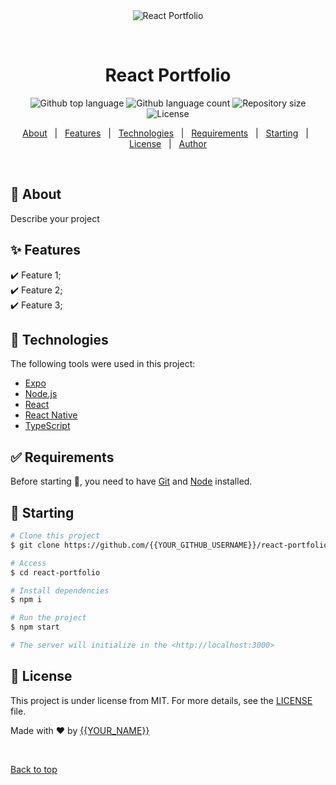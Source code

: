 <div align="center" id="top"> 
  <img src="./.github/app.gif" alt="React Portfolio" />

&#xa0;

  <!-- <a href="https://reactportfolio.netlify.app">Demo</a> -->
</div>

<h1 align="center">React Portfolio</h1>

<p align="center">
  <img alt="Github top language" src="https://img.shields.io/github/languages/top/{{YOUR_GITHUB_USERNAME}}/react-portfolio?color=56BEB8">

  <img alt="Github language count" src="https://img.shields.io/github/languages/count/{{YOUR_GITHUB_USERNAME}}/react-portfolio?color=56BEB8">

  <img alt="Repository size" src="https://img.shields.io/github/repo-size/{{YOUR_GITHUB_USERNAME}}/react-portfolio?color=56BEB8">

  <img alt="License" src="https://img.shields.io/github/license/{{YOUR_GITHUB_USERNAME}}/react-portfolio?color=56BEB8">

  <!-- <img alt="Github issues" src="https://img.shields.io/github/issues/{{YOUR_GITHUB_USERNAME}}/react-portfolio?color=56BEB8" /> -->

  <!-- <img alt="Github forks" src="https://img.shields.io/github/forks/{{YOUR_GITHUB_USERNAME}}/react-portfolio?color=56BEB8" /> -->

  <!-- <img alt="Github stars" src="https://img.shields.io/github/stars/{{YOUR_GITHUB_USERNAME}}/react-portfolio?color=56BEB8" /> -->
</p>

<!-- Status -->

<!-- <h4 align="center">
	🚧  React Portfolio 🚀 Under construction...  🚧
</h4>

<hr> -->

<p align="center">
  <a href="#dart-about">About</a> &#xa0; | &#xa0; 
  <a href="#sparkles-features">Features</a> &#xa0; | &#xa0;
  <a href="#rocket-technologies">Technologies</a> &#xa0; | &#xa0;
  <a href="#white_check_mark-requirements">Requirements</a> &#xa0; | &#xa0;
  <a href="#checkered_flag-starting">Starting</a> &#xa0; | &#xa0;
  <a href="#memo-license">License</a> &#xa0; | &#xa0;
  <a href="https://github.com/{{YOUR_GITHUB_USERNAME}}" target="_blank">Author</a>
</p>

<br>

## :dart: About

Describe your project

## :sparkles: Features

:heavy_check_mark: Feature 1;\
:heavy_check_mark: Feature 2;\
:heavy_check_mark: Feature 3;

## :rocket: Technologies

The following tools were used in this project:

-   [Expo](https://expo.io/)
-   [Node.js](https://nodejs.org/en/)
-   [React](https://pt-br.reactjs.org/)
-   [React Native](https://reactnative.dev/)
-   [TypeScript](https://www.typescriptlang.org/)

## :white_check_mark: Requirements

Before starting :checkered_flag:, you need to have [Git](https://git-scm.com) and [Node](https://nodejs.org/en/) installed.

## :checkered_flag: Starting

```bash
# Clone this project
$ git clone https://github.com/{{YOUR_GITHUB_USERNAME}}/react-portfolio

# Access
$ cd react-portfolio

# Install dependencies
$ npm i

# Run the project
$ npm start

# The server will initialize in the <http://localhost:3000>
```

## :memo: License

This project is under license from MIT. For more details, see the [LICENSE](LICENSE.md) file.

Made with :heart: by <a href="https://github.com/{{YOUR_GITHUB_USERNAME}}" target="_blank">{{YOUR_NAME}}</a>

&#xa0;

<a href="#top">Back to top</a>
